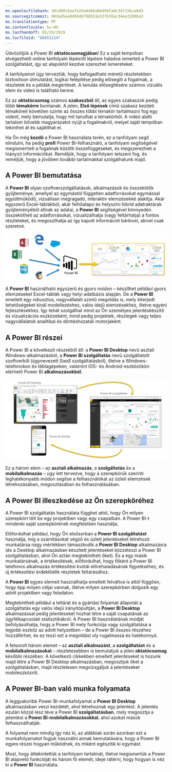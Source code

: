 ```yaml
---
ms.openlocfilehash: 30cd80cbeafe2da4468a0049bfa0c34715bce0d3
ms.sourcegitcommit: 60dad5aa0d85db790553e537bf8ac34ee3289ba3
ms.translationtype: MT
ms.contentlocale: hu-HU
ms.lasthandoff: 05/29/2019
ms.locfileid: "66051114"
---
```

Üdvözöljük a Power BI **oktatócsomagjában**! Ez a saját tempóban elvégezhető online tanfolyam lépésről lépésre haladva ismerteti a Power BI szolgáltatást, így az alapoktól kezdve szerezhet ismereteket.

A tanfolyamot úgy terveztük, hogy befogadható méretű részletekben biztosítson útmutatást, logikai felépítése pedig elősegíti a fogalmak, a részletek és a példák megértését. A tanulás elősegítésére számos vizuális elem és videó is található benne.

Ez az **oktatócsomag** számos **szakaszból** áll, az egyes szakaszok pedig több **témakörre** bomlanak. A jelen, **Első lépések** című szakasz kezdeti témaköreit követően szinte az összes többi témakör tartalmazni fog egy videót, mely bemutatja, hogy mit tanulhat a témakörből. A videó alatti tartalom bővebb magyarázatot nyújt a fogalmakról, melyet saját tempóban tekinthet át és sajátíthat el.

Ha Ön még **kezdő** a Power BI használata terén, ez a tanfolyam segít elindulni, ha pedig **profi** Power BI-felhasználó, a tanfolyam segítségével megismerheti a fogalmak közötti összefüggéseket, és megszerezheti a hiányzó információkat. Reméljük, hogy a tanfolyam tetszeni fog, és reméljük, hogy a jövőben további tartalmakkal szolgálhatunk majd.

## <a name="what-is-power-bi"></a>A Power BI bemutatása
A **Power BI** olyan szoftverszolgáltatások, alkalmazások és összekötők gyűjteménye, amellyel az egymástól független adatforrásokat egymással együttműködő, vizuálisan megragadó, interaktív elemzésekké alakítja. Akár egyszerű Excel-táblákból, akár felhőalapú és helyszíni hibrid adatraktárak gyűjteményéből állnak az adatai, a **Power BI** segítségével könnyedén összekötheti az adatforrásokat, vizualizálhatja (vagy feltárhatja) a fontos részleteket, és megoszthatja az így kapott információt bárkivel, akivel csak szeretné.

![](media/0-0-what-is-power-bi/c0a0_1.png)

A **Power BI** használható egyszerű és gyors módon – készíthet például gyors elemzéseket Excel-táblák vagy helyi adatbázis alapján. De a **Power BI** emellett egy robusztus, nagyvállalati szintű megoldás is, mely kiterjedt lehetőségeket kínál modellezéshez, valós idejű elemzésekhez, illetve egyéni fejlesztésekhez. Így tehát szolgálhat mind az Ön személyes jelentéskészítő és vizualizációs eszközeként, mind pedig projektek, részlegek vagy teljes nagyvállalatok analitikai és döntéshozatali motorjaként.

## <a name="the-parts-of-power-bi"></a>A Power BI részei
A Power BI a következő részekből áll: a **Power BI Desktop** nevű asztali Windows-alkalmazásból, a **Power BI szolgáltatás** nevű szolgáltatott szoftverből (úgynevezett *SaaS* szolgáltatásból), illetve a Windows-telefonokon és táblagépeken, valamint iOS- és Android-eszközökön elérhető Power BI **alkalmazásokból**.

![](media/0-0-what-is-power-bi/c0a0_2.png)

Ez a három elem – az **asztali alkalmazás**, a **szolgáltatás** és a **mobilalkalmazás** – úgy lett tervezve, hogy a szerepkörük szerinti leghatékonyabb módon segítse a felhasználókat az üzleti elemzések létrehozásában, megosztásában és felhasználásában.

## <a name="how-power-bi-matches-your-role"></a>A Power BI illeszkedése az Ön szerepköréhez
A Power BI szolgáltatás használata függhet attól, hogy Ön milyen szerepkört tölt be egy projektben vagy egy csapatban. A Power BI-t mindenki saját szerepkörének megfelelően használja.

Előfordulhat például, hogy Ön elsősorban a **Power BI szolgáltatást** használja, míg a számításokat végző és üzleti jelentéseket létrehozó munkatársa nagy mértékben támaszkodik a **Power BI Desktop** alkalmazásra (és a Desktop alkalmazásban készített jelentéseket közzéteszi a Power BI szolgáltatásban, ahol Ön aztán megtekintheti őket). És a egy másik munkatársának, a értékesítések, előfordulhat, hogy főként a Power BI telefonos alkalmazás értékesítési kvótái előrehaladásának figyeléséhez, és új értékesítési érdeklődők részletek feltárásához.

A **Power BI** egyes elemeit használhatja emellett felváltva is attól függően, hogy épp milyen céljai vannak, illetve milyen szerepkörben dolgozik egy adott projektben vagy feladaton.

Megtekintheti például a leltárat és a gyártási folyamat állapotát a szolgáltatás egy valós idejű irányítópultján, a **Power BI Desktop** alkalmazással pedig jelentéseket hozhat létre a saját csapatának az ügyfélkapcsolati statisztikákról. A Power BI használatának módját befolyásolhatja, hogy a Power BI mely funkciója vagy szolgáltatása a legjobb eszköz az adott helyzetben – de a Power BI összes részéhez hozzáférhet, és ez teszi ezt a megoldást oly rugalmassá és hatékonnyá.

A felsorolt három elemet – az **asztali alkalmazást**, a **szolgáltatást** és a **mobilalkalmazásokat** – részletesebben is bemutatjuk a jelen **oktatócsomag** későbbi részében. A következő cikkekben emellett jelentéseket is hozunk majd létre a Power BI Desktop alkalmazásban, megosztjuk őket a szolgáltatásban, majd részletesen megvizsgáljuk a jelentéseket mobileszközről.

## <a name="the-flow-of-work-in-power-bi"></a>A Power BI-ban való munka folyamata
A leggyakoribb Power BI-munkafolyamat a **Power BI Desktop** alkalmazásban veszi kezdetét, ahol létrehoznak egy jelentést. A jelentés ezután közzé lesz téve a Power BI **szolgáltatásban**, mely megosztja a jelentést a **Power BI-mobilalkalmazásokkal**, ahol azokat mások felhasználhatják.

A folyamat nem mindig így néz ki, az alábbiak során azonban ezt a munkafolyamatot fogjuk használni annak bemutatására, hogy a Power BI egyes részei hogyan működnek, és miként egészítik ki egymást.

Most, hogy áttekintettük a tanfolyam tartalmát, illetve megismertük a Power BI alapvető funkcióját és három fő elemét, ideje rátérni, hogy hogyan is néz ki a **Power BI** használata.

